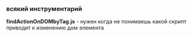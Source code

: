 ### всякий инструментарий
**findActionOnDOMbyTag.js** - нужен когда не понимаешь какой скрипт приводит к изменению дом элемента
